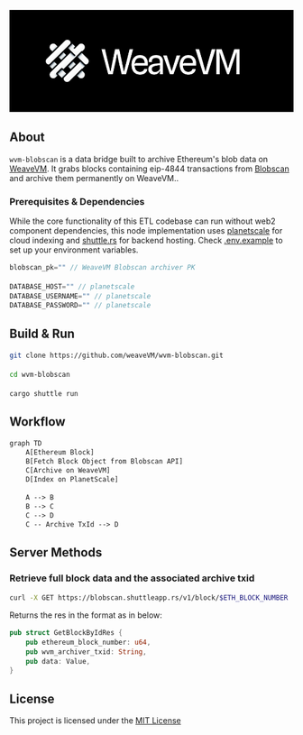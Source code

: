 <p align="center">
  <a href="https://wvm.dev">
    <img src="https://raw.githubusercontent.com/weaveVM/.github/main/profile/bg.png">
  </a>
</p>

## About
`wvm-blobscan` is a data bridge built to archive Ethereum's blob data on [WeaveVM](https://wvm.dev). It grabs blocks containing eip-4844 transactions from [Blobscan](https://blobscan.com) and archive them permanently on WeaveVM..

### Prerequisites & Dependencies

While the core functionality of this ETL codebase can run without web2 component dependencies, this node implementation uses [planetscale](https://planetscale.com) for cloud indexing and [shuttle.rs](https://shuttle.rs) for backend hosting. Check [.env.example](./env.example) to set up your environment variables.

```js
blobscan_pk="" // WeaveVM Blobscan archiver PK

DATABASE_HOST="" // planetscale
DATABASE_USERNAME="" // planetscale
DATABASE_PASSWORD="" // planetscale
```

## Build & Run

```bash
git clone https://github.com/weaveVM/wvm-blobscan.git

cd wvm-blobscan

cargo shuttle run
```
## Workflow

```mermaid
graph TD
    A[Ethereum Block]
    B[Fetch Block Object from Blobscan API]
    C[Archive on WeaveVM]
    D[Index on PlanetScale]

    A --> B
    B --> C
    C --> D
    C -- Archive TxId --> D
```
## Server Methods

### Retrieve full block data and the associated archive txid

```bash
curl -X GET https://blobscan.shuttleapp.rs/v1/block/$ETH_BLOCK_NUMBER
```

Returns the res in the format as in below:

```rs
pub struct GetBlockByIdRes {
    pub ethereum_block_number: u64,
    pub wvm_archiver_txid: String,
    pub data: Value,
}
```

## License
This project is licensed under the [MIT License](./LICENSE)
